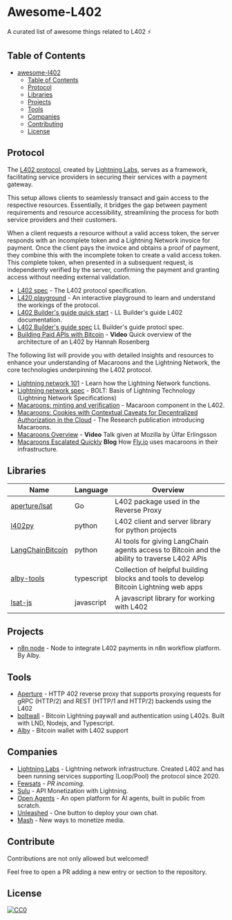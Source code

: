 # Awesome-L402

A curated list of awesome things related to L402 ⚡

## Table of Contents

<!-- MarkdownTOC depth=4 -->

- [awesome-l402 ](#awesome-l402-)
  - [Table of Contents](#table-of-contents)
  - [Protocol](#protocol)
  - [Libraries](#libraries)
  - [Projects](#projcets)
  - [Tools](#tools)
  - [Companies](#companies)
  - [Contributing](#contributing)
  - [License](#license)

<!-- /MarkdownTOC -->

<a name="protocol" />

## Protocol

The [L402 protocol](https://docs.lightning.engineering/the-lightning-network/l402), created by [Lightning Labs](https://lightning.engineering), serves as a framework, facilitating service providers in securing their services with a payment gateway.

This setup allows clients to seamlessly transact and gain access to the respective resources. Essentially, it bridges the gap between payment requirements and resource accessibility, streamlining the process for both service providers and their customers.

When a client requests a resource without a valid access token, the server responds with an incomplete token and a Lightning Network invoice for payment. Once the client pays the invoice and obtains a proof of payment, they combine this with the incomplete token to create a valid access token. This complete token, when presented in a subsequent request, is independently verified by the server, confirming the payment and granting access without needing external validation.


- [L402 spec](https://github.com/lightninglabs/L402) - The L402 protocol specification.
- [L420 playground](https://lsat-playground.bucko.vercel.app) - An interactive playground to learn and understand the workings of the protocol.
- [L402 Builder's guide quick start](https://docs.lightning.engineering/the-lightning-network/l402) - LL Builder's guide L402 documentation.
- [L402 Builder's guide spec](https://docs.lightning.engineering/the-lightning-network/l402/protocol-specification) LL Builder's guide protocl spec.
- [Building Paid APIs with Bitcoin](https://www.youtube.com/watch?v=PauSnLTu0BQ) - **Video** Quick overview of the architecture of an L402 by Hannah Rosenberg

The following list will provide you with detailed insights and resources to enhance your understanding of Macaroons and the Lightning Network, the core technologies underpinning the L402 protocol.

- [Lightning network 101](https://docs.lightning.engineering/the-lightning-network/overview) - Learn how the Lightning Network functions.
- [Lightning network spec](https://github.com/lightning/bolts) - BOLT: Basis of Lightning Technology (Lightning Network Specifications)
- [Macaroons: minting and verification](https://github.com/lightninglabs/L402/blob/master/macaroons.md) - Macaroon component in the L402.
- [Macaroons: Cookies with Contextual Caveats for Decentralized Authorization in the Cloud](https://research.google/pubs/macaroons-cookies-with-contextual-caveats-for-decentralized-authorization-in-the-cloud/) - The Research publication introducing Macaroons.
- [Macaroons Overview](https://www.youtube.com/watch?v=CGBZO5n_SUg) - **Video** Talk given at Mozilla by Úlfar Erlingsson
- [Macaroons Escalated Quickly](https://fly.io/blog/macaroons-escalated-quickly/) **Blog** How [Fly.io](fly.io) uses macaroons in their infrastructure. 

<a name="libraries" />

## Libraries

| Name          | Language      | Overview                                |
|---------------|---------------|-----------------------------------------|
| [aperture/lsat](https://github.com/lightninglabs/aperture/tree/master/lsat) | Go | L402 package used in the Reverse Proxy |
| [l402py](https://github.com/Fewsats/L402py) | python| L402 client and server library for python projects |
| [LangChainBitcoin](LangChainBitcoin) | python | AI tools for giving LangChain agents access to Bitcoin and the ability to traverse L402 APIs |
| [alby-tools](https://github.com/getAlby/js-lightning-tools) | typescript | Collection of helpful building blocks and tools to develop Bitcoin Lightning web apps | 
| [lsat-js](https://github.com/Tierion/lsat-js)  | javascript | A javascript library for working with L402 |


<a name="projects" />

## Projects

- [n8n node](https://github.com/getAlby/n8n-nodes-l402-request) - Node to integrate L402 payments in n8n workflow platform. By Alby.

<a name="tools" />

## Tools

- [Aperture](https://github.com/lightninglabs/aperture) - HTTP 402 reverse proxy that supports proxying requests for gRPC (HTTP/2) and REST (HTTP/1 and HTTP/2) backends using the L402 
- [boltwall](https://github.com/tierion/boltwall) - Bitcoin Lightning paywall and authentication using L402s. Built with LND, Nodejs, and Typescript.
- [Alby](https://getalby.com) - Bitcoin wallet with L402 support


<a name="companies" />

## Companies

- [Lightning Labs](https://lightning.engineering) - Lightning network infrastructure. Created L402 and has been running services supporting (Loop/Pool) the protocol since 2020.
- [Fewsats](https://www.fewsats/com) - *PR incoming.*
- [Sulu](https://www.sulu.sh) - API Monetization with Lightning.
- [Open Agents](https://openagents.com) - An open platform for AI agents, built in public from scratch.
- [Unleashed](https://unleashed.chat) - One button to deploy your own chat.
- [Mash](https://mash.com) - New ways to monetize media.

<a name="contribute" />

## Contribute

Contributions are not only allowed but welcomed!

Feel free to open a PR adding a new entry or section to the repository.

<a name="license" />

## License

[![CC0](https://licensebuttons.net/p/zero/1.0/88x31.png)](https://creativecommons.org/publicdomain/zero/1.0/)